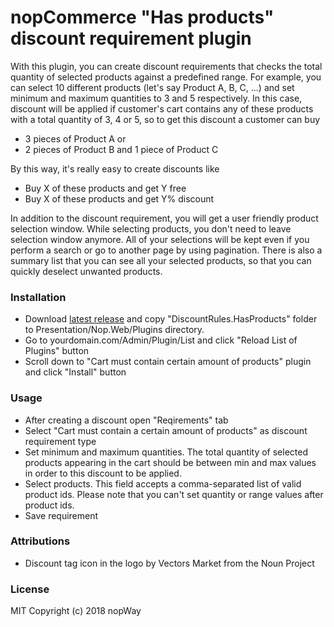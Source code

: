 # nopCommerce "Has products" discount requirement plugin
With this plugin, you can create discount requirements that checks the total quantity of selected products against a predefined range. For example, you can select 10 different products (let's say Product A, B, C, ...) and set minimum and maximum quantities to 3 and 5 respectively. In this case, discount will be applied if customer's cart contains any of these products with a total quantity of 3, 4 or 5, so to get this discount a customer can buy

* 3 pieces of Product A or
* 2 pieces of Product B and 1 piece of Product C

By this way, it's really easy to create discounts like

* Buy X of these products and get Y free
* Buy X of these products and get Y% discount

In addition to the discount requirement, you will get a user friendly product selection window. While selecting products, you don't need to leave selection window anymore. All of your selections will be kept even if you perform a search or go to another page by using pagination. There is also a summary list that you can see all your selected products, so that you can quickly deselect unwanted products.

### Installation
* Download [latest release](https://github.com/nopWay/HasProducts-discount-requiremement-plugin-for-nopcommerce/releases/latest) and copy "DiscountRules.HasProducts" folder to Presentation/Nop.Web/Plugins directory.
* Go to yourdomain.com/Admin/Plugin/List and click "Reload List of Plugins" button
* Scroll down to "Cart must contain certain amount of products" plugin and click "Install" button

### Usage
* After creating a discount open "Reqirements" tab
* Select "Cart must contain a certain amount of products" as discount requirement type
* Set minimum and maximum quantities. The total quantity of selected products appearing in the cart should be between min and max values in order to this discount to be applied.
* Select products. This field accepts a comma-separated list of valid product ids. Please note that you can't set quantity or range values after product ids.
* Save requirement

### Attributions
* Discount tag icon in the logo by Vectors Market from the Noun Project

### License
MIT Copyright (c) 2018 nopWay